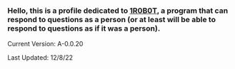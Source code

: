### Hello, this is a profile dedicated to [1R0B0T](https://1r0b0t.github.io), a program that can respond to questions as a person (or at least will be able to respond to questions as if it was a person).
Current Version: A-0.0.20

Last Updated: 12/8/22

<!--
**1R0B0T/1R0B0T** is a ✨ _special_ ✨ repository because its `README.md` (this file) appears on your GitHub profile.

Here are some ideas to get you started:

- 🔭 I’m currently working on ...
- 🌱 I’m currently learning ...
- 👯 I’m looking to collaborate on ...
- 🤔 I’m looking for help with ...
- 💬 Ask me about ...
- 📫 How to reach me: ...
- 😄 Pronouns: ...
- ⚡ Fun fact: ...
-->
